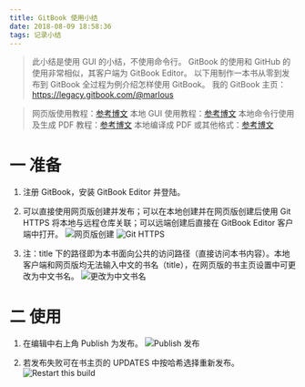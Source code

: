 ```yaml
---
title: GitBook 使用小结
date: 2018-08-09 18:58:36
tags: 记录小结
---
```

> 此小结是使用 GUI 的小结，不使用命令行。
GitBook 的使用和 GitHub 的使用非常相似，其客户端为 GitBook Editor。
以下用制作一本书从零到发布到 GitBook 全过程为例介绍怎样使用 GitBook。
我的 GitBook 主页：https://legacy.gitbook.com/@marlous

> 网页版使用教程：[参考博文](https://www.jianshu.com/p/4731abc562e7)
本地 GUI 使用教程：[参考博文](https://blog.csdn.net/duanbiren123/article/details/80190489)
本地命令行使用及生成 PDF 教程：[参考博文](https://www.jianshu.com/p/09a1cac0a0d0)
本地编译成 PDF 或其他格式：[参考博文](https://www.jianshu.com/p/d8286217b401)

# 一 准备
1. 注册 GitBook，安装 GitBook Editor 并登陆。

2. 可以直接使用网页版创建并发布；可以在本地创建并在网页版创建后使用 Git HTTPS 将本地与远程仓库关联；可以远端创建后直接在 GitBook Editor 客户端中打开。
![网页版创建](图0.PNG)
![Git HTTPS](图1.PNG)

3. 注：title 下的路径即为本书面向公共的访问路径（直接访问本书内容）。本地客户端和网页版均无法输入中文的书名（title），在网页版的书主页设置中可更改为中文书名。
![更改为中文书名](图2.PNG)

# 二 使用
1. 在编辑中右上角 Publish 为发布。
![Publish 发布](图3.PNG)

2. 若发布失败可在书主页的 UPDATES 中按哈希选择重新发布。
![Restart this build](图4.PNG)